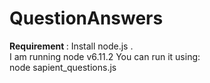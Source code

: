 # QuestionAnswers
<b>Requirement </b>: Install node.js . <br>
I am running node v6.11.2
You can run it using:<br> 
node sapient_questions.js
